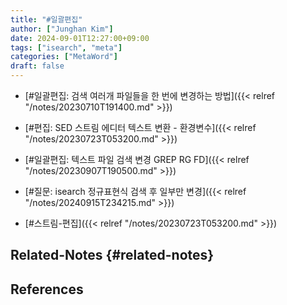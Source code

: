 ```yaml
---
title: "#일괄편집"
author: ["Junghan Kim"]
date: 2024-09-01T12:27:00+09:00
tags: ["isearch", "meta"]
categories: ["MetaWord"]
draft: false
---
```


-   [#일괄편집: 검색 여러개 파일들을 한 번에 변경하는 방법]({{< relref "/notes/20230710T191400.md" >}})
-   [#편집: SED 스트림 에디터 텍스트 변환 - 환경변수]({{< relref "/notes/20230723T053200.md" >}})
-   [#일괄편집: 텍스트 파일 검색 변경 GREP RG FD]({{< relref "/notes/20230907T190500.md" >}})
-   [#질문: isearch 정규표현식 검색 후 일부만 변경]({{< relref "/notes/20240915T234215.md" >}})

-   [#스트림-편집]({{< relref "/notes/20230723T053200.md" >}})


## Related-Notes {#related-notes}

## References

<style>.csl-entry{text-indent: -1.5em; margin-left: 1.5em;}</style><div class="csl-bib-body">
</div>
